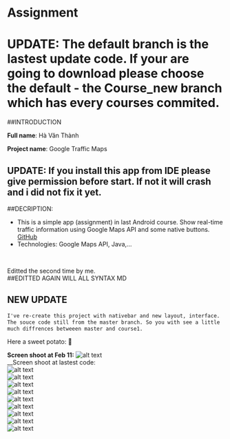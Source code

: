 # Assignment
# UPDATE: The default branch is the lastest update code. If your are going to download please choose the default - the Course_new branch which has every courses commited.

##INTRODUCTION <br/>

__Full name__: Hà Văn Thành <br/>

__Project name__: Google Traffic Maps

## UPDATE: If you install this app from IDE please give permission before start. If not it will crash and i did not fix it yet.
##DECRIPTION:<br/> 
- This is a simple app (assignment) in last Android course. Show real-time traffic information using Google Maps API and some native buttons.
[GitHub](http://github.com) <br/>
- Technologies: Google Maps API, Java,...<br/>
<br/>

Editted the second time by me. <br/>
##EDITTED AGAIN WILL ALL SYNTAX MD
## NEW UPDATE
```diff
I've re-create this project with nativebar and new layout, interface.
The souce code still from the master branch. So you with see a little 
much diffrences betweeen master and course1.
```
Here a sweet potato: :sweet_potato: <br/>

__Screen shoot at Feb 11:__ 
![alt text](https://github.com/thanhahvan1/Assignment/blob/course1/Screenshot_2017-02-11-17-31-32-51.png "Screen shoot at Feb 11")
 <br/>
__Screen shoot at lastest code:
 <br/>
![alt text](https://github.com/thanhahvan1/Assignment/blob/Course_New/screen/1.png "now")  <br/>
![alt text](https://github.com/thanhahvan1/Assignment/blob/Course_New/screen/2.png "now")  <br/>
![alt text](https://github.com/thanhahvan1/Assignment/blob/Course_New/screen/3.png "now")  <br/>
![alt text](https://github.com/thanhahvan1/Assignment/blob/Course_New/screen/4.png "now")  <br/>
![alt text](https://github.com/thanhahvan1/Assignment/blob/Course_New/screen/5.png "now")  <br/>
![alt text](https://github.com/thanhahvan1/Assignment/blob/Course_New/screen/6.png "now")  <br/>
![alt text](https://github.com/thanhahvan1/Assignment/blob/Course_New/screen/7.png "now")  <br/>
![alt text](https://github.com/thanhahvan1/Assignment/blob/Course_New/screen/8.png "now")  <br/>
![alt text](https://github.com/thanhahvan1/Assignment/blob/Course_New/screen/9.png "now") <br/>
